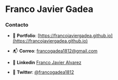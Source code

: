 # Franco Javier Gadea


### Contacto

- 💼 **Portfolio**: [https://francojaviergadea.github.io](https://francojaviergadea.github.io)
  
- 📬 **Correo**: [francogadea1812@gmail.com](mailto:francogadea1812@gmail.com)

- 🔗 **Linkedin** [Franco Javier Alvarez](https://www.linkedin.com/in/franco-javier-alvarez/)

- 🔗 **Twitter**: [@francogadea1812](https://x.com/francogadea1812)